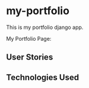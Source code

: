 # my-portfolio
This is my portfolio django app.

My Portfolio Page: 

## User Stories



## Technologies Used